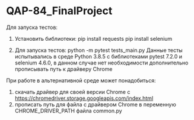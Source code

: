 ﻿# QAP-84_FinalProject

Для запуска тестов:
 1) Установить библиотеки:
    pip install requests
    pip install selenium
 
 2) Для запуска тестов:
     python -m pytest tests_main.py
Данные тесты испытывались в среде Python 3.8.5 c библиотеками pytest 7.2.0 и selenium 4.6.0, в данном случае 
нет необходимости дополнительно прописывать путь к драйверу Chrome

При работе в альтернативной среде может понадобиться:
1) скачать драйвер для своей версии Chrome с https://chromedriver.storage.googleapis.com/index.html
2) прописать путь для файла с драйвером Chrome в переменную CHROME_DRIVER_PATH файла common.py

